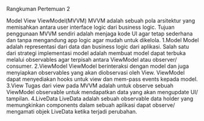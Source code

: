 Rangkuman Pertemuan 2

Model View ViewModel(MVVM)
MVVM adalah sebuah pola arsitektur yang memisahkan antara user interface logic dari business logic. Tujuan penggunaan MVVM sendiri adalah menjaga kode UI agar tetap sederhana dan tanpa mengandung app logic agar mudah untuk dikelola.
1.Model
Model adalah representasi dari data dan business logic dari aplikasi. Salah satu dari strategi implementasi model adalah membuat model dapat terbuka melalui observables agar terpisah antara ViewModel atau observer/ consumer.
2.ViewModel
ViewModel berinteraksi dengan model dan juga menyiapkan observables yang akan diobservasi oleh View. ViewModel dapat menyediakan hooks untuk view dan mem-pass events kepada model.
3.View
Tugas dari view pada MVVM adalah untuk observe sebuah ViewModel observable untuk mendapatkan data yang akan mengupdate UI/ tampilan.
4.LiveData
LiveData adalah sebuah observable data holder yang memungkinkan components dalam sebuah aplikasi dapat observe/ mengamati objek LiveData ketika terjadi perubahan.















